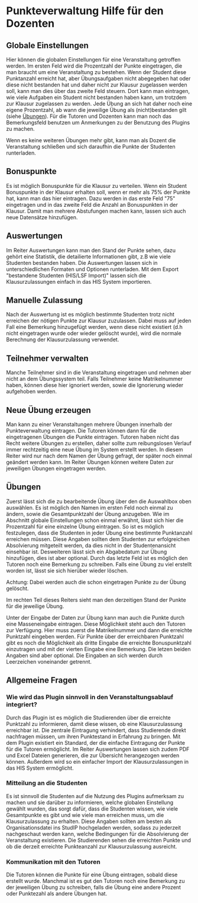# Punkteverwaltung Hilfe für den Dozenten

## Globale Einstellungen

Hier können die globalen Einstellungen für eine Veranstaltung getroffen werden. 
Im ersten Feld wird die Prozentzahl der Punkte eingetragen, die man braucht um eine Veranstaltung zu bestehen.
Wenn der Student diese Punktanzahl erreicht hat, aber Übungsaufgaben nicht abegegeben hat oder diese nicht bestanden hat und daher nicht zur Klausur zugelassen werden soll, kann man dies über das zweite Feld steuern.
Dort kann man eintragen, wie viele Aufgaben ein Student nicht bestanden haben kann, um trotzdem zur Klausur zugelassen zu werden.
Jede Übung an sich hat daher noch eine eigene Prozentzahl, ab wann die jeweilige Übung als (nicht)bestanden gilt (siehe [Übungen](#uebungen)).
Für die Tutoren und Dozenten kann man noch das Bemerkungsfeld benutzen um Anmerkungen zu der Benutzung des Plugins zu machen.

Wenn es keine weiteren Übungen mehr gibt, kann man als Dozent die Veranstaltung schließen und sich daraufhin die Punkte der Studenten runterladen.

## Bonuspunkte

Es ist möglich Bonuspunkte für die Klausur zu verteilen. Wenn ein Student Bonuspunkte in der Klausur erhalten soll, wenn er mehr als 75% der Punkte hat, kann man das hier eintragen. Dazu werden in das erste Feld "75" eingetragen und in das zweite Feld die Anzahl an Bonuspunkten in der Klausur. 
Damit man mehrere Abstufungen machen kann, lassen sich auch neue Datensätze hinzufügen.

## Auswertungen

Im Reiter Auswertungen kann man den Stand der Punkte sehen, dazu gehört eine Statistik, die detailierte Informationen gibt, z.B wie viele Studenten bestanden haben. Die Auswertungen lassen sich in unterschiedlichen Formaten und Optionen runterladen.
Mit dem Export "bestandene Studenten (HIS/LSF Import)" lassen sich die Klausurzulassungen einfach in das HIS System importieren.	


## Manuelle Zulassung

Nach der Auswertung ist es möglich bestimmte Studenten trotz nicht erreichen der nötigen Punkte zur Klausur zuzulassen. Dabei muss auf jeden Fall eine Bemerkung hinzugefügt werden, wenn diese nicht existiert (d.h nicht eingetragen wurde oder wieder gelöscht wurde), wird die normale Berechnung der Klausurzulassung verwendet.

## Teilnehmer verwalten

Manche Teilnehmer sind in die Veranstaltung eingetragen und nehmen aber nicht an dem Übungssystem teil. Falls Teilnehmer keine Matrikelnummer haben, können diese hier ignoriert werden, sowie die Ignorierung wieder aufgehoben werden. 

## Neue Übung erzeugen

Man kann zu einer Veranstaltungen mehrere Übungen innerhalb der Punkteverwaltung eintragen. Die Tutoren können dann für die eingetragenen Übungen die Punkte eintragen. Tutoren haben nicht das Recht weitere Übungen zu erstellen, daher sollte zum reibungslosen Verlauf immer rechtzeitig eine neue Übung im System erstellt werden. In diesem Reiter wird nur nach dem Namen der Übung gefragt, der später noch einmal geändert werden kann.
Im Reiter Übungen können weitere Daten zur jeweiligen Übungen eingetragen werden.

## <a name="uebungen"></a> Übungen

Zuerst lässt sich die zu bearbeitende Übung über den die Auswahlbox oben auswählen. Es ist möglich den Namen im ersten Feld noch einmal zu ändern, sowie die Gesamtpunktzahl der Übung anzugeben. Wie im Abschnitt globale Einstellungen schon einmal erwähnt, lässt sich hier die Prozentzahl für eine einzelne Übung eintragen. So ist es möglich festzulegen, dass die Studenten in jeder Übung eine bestimmte Punktanzahl erreichen müssen.
Diese Angaben sollten dem Studenten zur erfolgreichen Absolvierung mitgeteilt werden, da dies nicht in der Studentenansicht einsehbar ist.
Desweiteren lässt sich ein Abgabedatum zur Übung hinzufügen, dies ist aber optional. Durch das letzte Feld ist es möglich den Tutoren noch eine Bemerkung zu schreiben. Falls eine Übung zu viel erstellt worden ist, lässt sie sich hierüber wieder löschen. 

Achtung: Dabei werden auch die schon eingetragen Punkte zu der Übung gelöscht.

Im rechten Teil dieses Reiters sieht man den derzeitigen Stand der Punkte für die jeweilige Übung. 

Unter der Eingabe der Daten zur Übung kann man auch die Punkte durch eine Masseneingabe eintragen. Diese Möglichkeit steht auch den Tutoren zur Verfügung. Hier muss zuerst die Matrikelnummer und dann die erreichte Punktzahl eingeben werden. Für Punkte über der erreichbaren Punktzahl gibt es noch die Möglichkeit als dritte Eingabe die erreichte Bonuspunktzahl einzutragen und mit der vierten Eingabe eine Bemerkung. Die letzen beiden Angaben sind aber optional. Die Eingaben an sich werden durch Leerzeichen voneinander getrennt.

## Allgemeine Fragen

### Wie wird das Plugin sinnvoll in den Veranstaltungsablauf integriert?

Durch das Plugin ist es möglich die Studierenden über die erreichte Punktzahl zu informieren, damit diese wissen, ob eine Klausurzulassung erreichbar ist. Die zentrale Eintragung verhindert, dass Studierende direkt nachfragen müssen, um ihren Punktestand in Erfahrung zu bringen.
Mit dem Plugin existiert ein Standard, der die einfache Eintragung der Punkte für die Tutoren ermöglicht. Im Reiter Auswertungen lassen sich zudem PDF und Excel Dateien generieren, die zur Übersicht herangezogen werden können. Außerdem wird so ein einfacher Import der Klausurzulassungen in das HIS System ermöglicht.

### Mitteilung an die Studenten

Es ist sinnvoll die Studenten auf die Nutzung des Plugins aufmerksam zu machen und sie darüber zu informieren, welche globalen Einstellung gewählt wurden, das sorgt dafür, dass die Studenten wissen, wie viele Gesamtpunkte es gibt und wie viele man erreichen muss, um die Klausurzulassung zu erhalten. Diese Angaben sollten am besten als Organisationsdatei ins StudIP hochgeladen werden, sodass zu jederzeit nachgeschaut werden kann, welche Bedingungen für die Absolvierung der Veranstaltung existieren. Die Studierenden sehen die erreichten Punkte und ob die derzeit erreichte Punkteanzahl zur Klausurzulassung ausreicht.

### Kommunikation mit den Tutoren

Die Tutoren können die Punkte für eine Übung eintragen, sobald diese erstellt wurde. Manchmal ist es gut den Tutoren noch eine Bemerkung zu der jeweiligen Übung zu schreiben, falls die Übung eine andere Prozent oder Punktezahl als andere Übungen hat.







